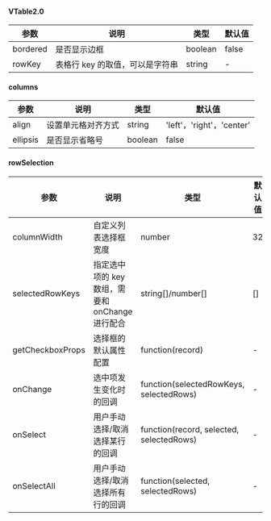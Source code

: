 

#### VTable2.0
参数 | 说明 | 类型 | 默认值
---|---|---|---
bordered | 是否显示边框 | boolean | false
rowKey | 表格行 key 的取值，可以是字符串 | string | -


#### columns
参数 | 说明 | 类型 | 默认值
---|---|---|---
align | 设置单元格对齐方式 | string | 'left'，'right'，'center'
ellipsis | 是否显示省略号 | boolean | false


#### rowSelection
参数 | 说明 | 类型 | 默认值
---|---|---|---
columnWidth | 自定义列表选择框宽度 | number | 32
selectedRowKeys | 指定选中项的 key 数组，需要和 onChange 进行配合 | string[]/number[] | []
getCheckboxProps | 选择框的默认属性配置 | function(record) | -
onChange | 选中项发生变化时的回调 | function(selectedRowKeys, selectedRows) | -
onSelect | 用户手动选择/取消选择某行的回调 | function(record, selected, selectedRows) | -
onSelectAll | 用户手动选择/取消选择所有行的回调 | function(selected, selectedRows) | -
